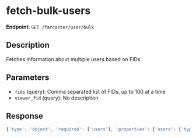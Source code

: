 # fetch-bulk-users

**Endpoint**: `GET /farcaster/user/bulk`

## Description
Fetches information about multiple users based on FIDs

## Parameters
- `fids` (query): Comma separated list of FIDs, up to 100 at a time
- `viewer_fid` (query): No description

## Response
```typescript
{'type': 'object', 'required': ['users'], 'properties': {'users': {'type': 'array', 'items': {'$ref': '#/components/schemas/User'}}}}
```

